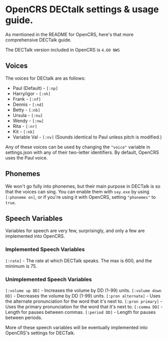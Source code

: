 # OpenCRS DECtalk settings & usage guide.
 
As mentioned in the README for OpenCRS, here's that more comprehensive DECTalk guide.

The DECTalk version included in OpenCRS is ``4.60 NWS``

## Voices

The voices for DECtalk are as follows:

* Paul (Default) - ``[:np]``
* Harry/igor - ``[:nh]``
* Frank - ``[:nf]``
* Dennis - ``[:nd]``
* Betty - ``[:nb]``
* Ursula - ``[:nu]``
* Wendy - ``[:nw]``
* Rita - ``[:nr]``
* Kit - ``[:nk]``
* Variable Val - ``[:nv]`` (Sounds identical to Paul unless pitch is modified.)

Any of these voices can be used by changing the ``"voice"`` variable in settings.json with any of their two-letter identifiers. By default, OpenCRS uses the Paul voice.

## Phonemes 

We won't go fully into phonemes, but their main purpose in DECTalk is so that the voices can sing. You can enable them with ``say.exe`` by using ``[:phoneme on]``, or if you're using it with OpenCRS, setting ``"phonemes"`` to ``true``.

## Speech Variables

Variables for speech are very few, surprisingly, and only a few are implemented into OpenCRS.

### Implemented Speech Variables
``[:rate]`` - The rate at which DECTalk speaks. The max is 600, and the minimum is 75.

### Unimplemented Speech Variables
``[:volume up DD]`` - Increases the volume by DD (1-99) units.
``[:volume down DD]`` - Decreases the volume by DD (1-99) units.
``[:pron alternate]`` - Uses the alternate pronunciation for the word that it's next to.
``[:pron primary]`` - Uses the primary pronunciation for the word that it's next to.
``[:comma DD]`` - Length for pauses between commas.
``[:period DD]`` - Length for pauses between periods.

More of these speech variables will be eventually implemented into OpenCRS's settings for DECTalk.

